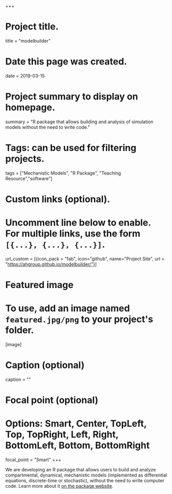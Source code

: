 +++
# Project title.
title = "modelbuilder"

# Date this page was created.
date = 2019-03-15

# Project summary to display on homepage.
summary = "R package that allows building and analysis of simulation models without the need to write code."

# Tags: can be used for filtering projects.
tags = ["Mechanistic Models", "R Package", "Teaching Resource","software"]

# Custom links (optional).
#   Uncomment line below to enable. For multiple links, use the form `[{...}, {...}, {...}]`.
url_custom = [{icon_pack = "fab", icon="github", name="Project Site", url = "https://ahgroup.github.io/modelbuilder/"}]


# Featured image
# To use, add an image named `featured.jpg/png` to your project's folder. 
[image]
  # Caption (optional)
  caption = ""
  # Focal point (optional)
  # Options: Smart, Center, TopLeft, Top, TopRight, Left, Right, BottomLeft, Bottom, BottomRight
  focal_point = "Smart"
+++

We are developing an R package that allows users to build and analyze compartmental, dynamical, mechanistic models (implemented as differential equations, discrete-time or stochastic), without the need to write computer code. Learn more about it [on the package website](https://ahgroup.github.io/modelbuilder/).
